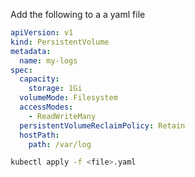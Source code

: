 Add the following to a a yaml file
```yaml
apiVersion: v1
kind: PersistentVolume
metadata:
  name: my-logs
spec:
  capacity:
    storage: 1Gi
  volumeMode: Filesystem
  accessModes:
    - ReadWriteMany
  persistentVolumeReclaimPolicy: Retain
  hostPath:
    path: /var/log
```

```bash
kubectl apply -f <file>.yaml
```